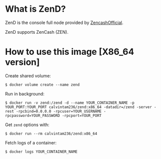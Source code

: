 # What is ZenD?

ZenD is the console full node provided by [ZencashOfficial](https://github.com/ZencashOfficial/zen).

ZenD supports ZenCash (ZEN).

# How to use this image [X86_64 version]

Create shared volume:

```console
$ docker volume create --name zend
```

Run in background:

```console
$ docker run -v zend:/zend -d --name YOUR_CONTAINER_NAME -p YOUR_PORT:YOUR_PORT calvintam236/zend:x86_64 -datadir=/zend -server -rest -rpcbind=0.0.0.0 -rpcuser=YOUR_USERNAME -rpcpassword=YOUR_PASSWORD -rpcport=YOUR_PORT
```

Get `zend` options with:

```console
$ docker run --rm calvintam236/zend:x86_64
```

Fetch logs of a container:

```console
$ docker logs YOUR_CONTAINER_NAME
```
